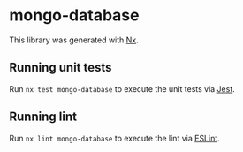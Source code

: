 # mongo-database

This library was generated with [Nx](https://nx.dev).

## Running unit tests

Run `nx test mongo-database` to execute the unit tests via [Jest](https://jestjs.io).

## Running lint

Run `nx lint mongo-database` to execute the lint via [ESLint](https://eslint.org/).
